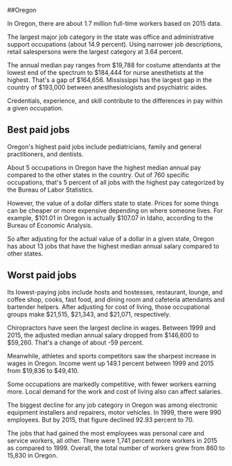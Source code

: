 

##Oregon

In Oregon, there are about 1.7 million full-time workers based on 2015 data.

The largest major job category in the state was <span class='occ_title_em'>office and administrative support occupations</span> (about 14.9 percent). Using narrower job descriptions, <span class='occ_title_em'>retail salespersons</span> were the largest category at 3.64 percent.
               
The annual median pay ranges from $19,788 for <span class='occ_title_em'>costume attendants</span> at the lowest end of the spectrum to  $184,444 for <span class='occ_title_em'>nurse anesthetists</span> at the highest. That's a gap of $164,656. Mississippi has the largest gap in the country of $193,000 between <span class='occ_title_em'>anesthesiologists and psychiatric aides</span>.
          
Credentials, experience, and skill contribute to the differences in pay within a given occupation.

## Best paid jobs
Oregon's highest paid jobs include <span class='occ_title_em'>pediatricians, family and general practitioners</span>, and <span class='occ_title_em'>dentists</span>.
               
About 5 occupations in Oregon have the highest median annual pay compared to the other states in the country. Out of 760 specific occupations, that's 5 percent of all jobs with the highest pay categorized by the Bureau of Labor Statistics.
               
However, the value of a dollar differs state to state. Prices for some things can be cheaper or more expensive depending on where someone lives. For example, $101.01 in Oregon is actually $107.07 in Idaho, according to the Bureau of Economic Analysis.
               
So after adjusting for the actual value of a dollar in a given state, Oregon has about 13 jobs that have the highest median annual salary compared to other states.
               
## Worst paid jobs

Its lowest-paying jobs include <span class='occ_title_em'>hosts and hostesses, restaurant, lounge, and coffee shop</span>, <span class='occ_title_em'>cooks, fast food</span>, and <span class='occ_title_em'>dining room and cafeteria attendants and bartender helpers</span>. After adjusting for cost of living, those occupational groups make $21,515,  $21,343, and  $21,071, respectively.
               
<span class='occ_title_em'>Chiropractors</span> have seen the largest decline in wages. Between 1999 and 2015, the adjusted median annual salary dropped from $146,600 to $59,260. That's a change of about -59 percent.
               
Meanwhile, <span class='occ_title_em'>athletes and sports competitors</span> saw the sharpest increase in wages in Oregon. Income went up 149.1 percent between 1999 and 2015 from $19,836 to $49,410.

Some occupations are markedly competitive, with fewer workers earning more. Local demand for the work and cost of living also can affect salaries.

            
The biggest decline for any job category in Oregon was among <span class='occ_title_em'>electronic equipment installers and repairers, motor vehicles</span>. In 1999, there were 990 employees. But by 2015, that figure declined 92.93 percent to 70. 
               
The jobs that had gained the most employees was personal care and service workers, all other. There were 1,741 percent more workers in 2015 as compared to 1999. Overall, the total number of workers grew from 860 to 15,830 in Oregon.
